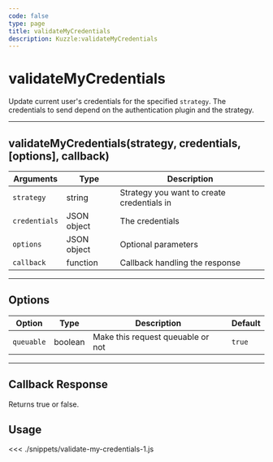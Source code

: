 ```yaml
---
code: false
type: page
title: validateMyCredentials
description: Kuzzle:validateMyCredentials
---
```


# validateMyCredentials

Update current user's credentials for the specified `strategy`. The credentials to send depend on the authentication plugin and the strategy.

---

## validateMyCredentials(strategy, credentials, [options], callback)

| Arguments     | Type        | Description                                |
| ------------- | ----------- | ------------------------------------------ |
| `strategy`    | string      | Strategy you want to create credentials in |
| `credentials` | JSON object | The credentials                            |
| `options`     | JSON object | Optional parameters                        |
| `callback`    | function    | Callback handling the response             |

---

## Options

| Option     | Type    | Description                       | Default |
| ---------- | ------- | --------------------------------- | ------- |
| `queuable` | boolean | Make this request queuable or not | `true`  |

---

## Callback Response

Returns true or false.

## Usage

<<< ./snippets/validate-my-credentials-1.js
